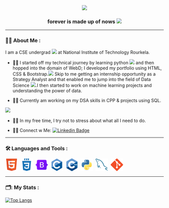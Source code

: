 <div id="header" align="center">
  <img src="https://media.giphy.com/media/DBW3BniaWrFo4/giphy.gif" width="250"/>
  
  
  <h3>
  forever is made up of nows
  <img src="https://media.giphy.com/media/v1.Y2lkPTc5MGI3NjExMTFhNzFmZjM2YWUyMTZhODI2MTMyNzZmNzk3NTQ5YzEyMmMzNjk2NiZlcD12MV9pbnRlcm5hbF9naWZzX2dpZklkJmN0PWc/hp3dmEypS0FaoyzWLR/giphy.gif" width="25"/>
</h3>
</div>

---

### :man_technologist: About Me :
I am a CSE undergrad <img src="https://tenor.com/bd30e.gif" width="30"> at National Institute of Technology Rourkela.

- :man_mechanic: I started off my technical journey by learning python <img src="https://th.bing.com/th/id/OIP.SOGvwfvcj6ntOoq167BLkQHaEl?pid=ImgDet&rs=1" width="60"> and then hopped into the domain of WebD; I developed my portfolio using HTML, CSS & Bootstrap.<img src="https://cdn-images-1.medium.com/max/800/1*qdFdhbR00beEaIKDI_WDCw.gif" width="60">  Skip to me getting an internship opportunity as a Strategy Analyst and that enabled me to jump into the field of Data Science <img src="https://barkpost.com/wp-content/uploads/2015/07/dogsweatercomputergiphy.gif" width="60">.I then started to work on machine learning projects and understanding the power of data.

- :man_scientist: Currently am working on my DSA skills in CPP & projects using SQL.
<img src="https://tenor.com/bHLKs.gif" width="60">

- :man_astronaut: In my free time, I try not to stress about what all I need to do.

- :male_detective: Connect w Me: [![Linkedin Badge](https://img.shields.io/badge/-shivtikoo-blue?style=flat&logo=Linkedin&logoColor=white)](https://www.linkedin.com/in/shiv-tikoo-0a9933202/)

---

### :hammer_and_wrench: Languages and Tools :
<div>
  <img src="https://github.com/devicons/devicon/blob/master/icons/html5/html5-original.svg" title="HTML5" alt="HTML" width="40" height="40"/>&nbsp;
  <img src="https://github.com/devicons/devicon/blob/master/icons/css3/css3-plain-wordmark.svg"  title="CSS3" alt="CSS" width="40" height="40"/>&nbsp;
  <img src="https://github.com/devicons/devicon/blob/master/icons/bootstrap/bootstrap-original.svg" title="BootStrap" alt="BootStrap" width="40" height="40"/>&nbsp;
  <img src="https://github.com/devicons/devicon/blob/master/icons/c/c-original.svg" title="C"  alt="C" width="40" height="40"/>&nbsp;
  <img src="https://github.com/devicons/devicon/blob/master/icons/cplusplus/cplusplus-original.svg" title="C++"  alt="C++" width="40" height="40"/>&nbsp;
  <img src="https://github.com/devicons/devicon/blob/master/icons/python/python-original.svg" title="Python" **alt="Python" width="40" height="40"/>&nbsp;
  <img src="https://github.com/devicons/devicon/blob/master/icons/mysql/mysql-original.svg" title="MySQL"  alt="MySQL" width="40" height="40"/>&nbsp;
  <img src="https://github.com/devicons/devicon/blob/master/icons/git/git-original.svg" title="Git" **alt="Git" width="40" height="40"/>
</div>

---

### 🗂️: My Stats :
[![Top Langs](https://github-readme-stats.vercel.app/api/top-langs/?username=shivtikoo&layout=compact&theme=vision-friendly-dark)](https://github.com/anuraghazra/github-readme-stats)

